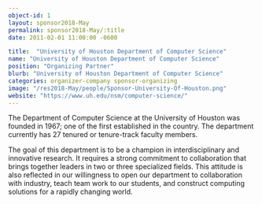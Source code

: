 ```yaml
---
object-id: 1
layout: sponsor2018-May
permalink: sponsor2018-May/:title
date: 2011-02-01 11:00:00 -0600

title:  "University of Houston Department of Computer Science"
name: "University of Houston Department of Computer Science"
position: "Organizing Partner"
blurb: "University of Houston Department of Computer Science"
categories: organizer-company sponsor-organizing
image: "/res2018-May/people/Sponsor-University-Of-Houston.png"
website: "https://www.uh.edu/nsm/computer-science/"
---
```


The Department of Computer Science at the University of Houston was founded in 1967; one of the first established in the country. The department currently has 27 tenured or tenure-track faculty members.

The goal of this department is to be a champion in interdisciplinary and innovative research. It requires a strong commitment to collaboration that brings together leaders in two or three specialized fields. This attitude is also reflected in our willingness to open our department to collaboration with industry, teach team work to our students, and construct computing solutions for a rapidly changing world.
